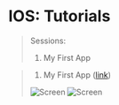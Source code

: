# IOS: Tutorials


> Sessions:
> 1. My First App


> 01) My First App ([link](https://docs.google.com/document/d/1WvliuJ_tWHJaReIM2Umv2Kcp1PrjGBFrY0ts1ihpSdE/edit?usp=sharing))
>
> ![Screen](https://github.com/iamnadhu/n14-ios/blob/master/sessions/screenshot/01.png)
> ![Screen](https://github.com/iamnadhu/n14-ios/blob/master/sessions/screenshot/02.png)